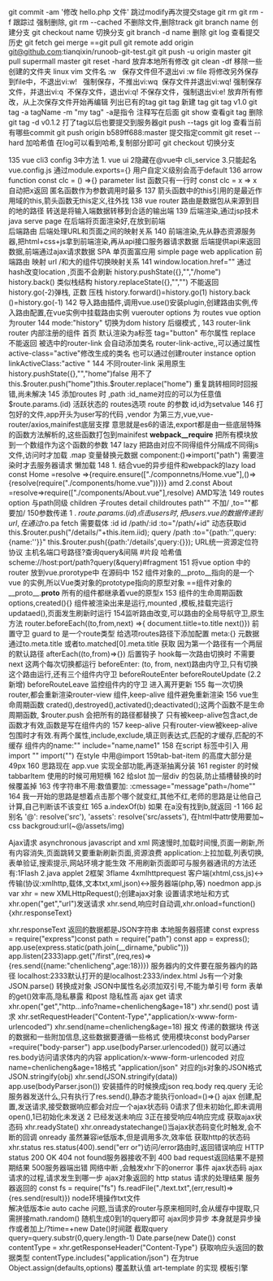 
git commit -am '修改 hello.php 文件'   跳过modify再次提交stage
git rm <file>   git rm -f<file>  跟踪过 强制删除,  git rm --cached <file>不删除文件,删除track
git branch name  创建分支   git checkout name  切换分支  git branch -d name 删除
git log  查看提交历史  git fetch  gei merge ==git pull
git remote add origin git@github.com:tianqixin/runoob-git-test.git
git push -u origin master
git pull supermall  master
git reset -hard 放弃本地所有修改
git clean -df 移除一些创建的文件夹
linux  vim 文件名 :w   保存文件但不退出vi :w file 将修改另外保存到file中，不退出vi:w!   强制保存，不推出vi:wq  保存文件并退出vi:wq! 强制保存文件，并退出vi:q  不保存文件，退出vi:q! 不保存文件，强制退出vi:e! 放弃所有修改，从上次保存文件开始再编辑
列出已有的tag  git tag
新建 tag  git tag v1.0
git tag -a tagName -m "my tag"  -a是指令  注释写在后面
git show  查看git  tag
删除  git tag -d v0.1.2    打了tag以后也要提交到服务器git push --tags
git log  查看当前有哪些commit
git push origin b589ff688:master 提交指定commit
git reset --hard  加哈希值   在log可以看到哈希,复制部分即可
git checkout  切换分支

135 vue cli3 config 3中方法 1. vue ui    2隐藏在@vue中 cli_service
3.只能起名 vue.config.js 通过module.exports={} 用户自定义级别会高于default
136 arrow function  const clc = () =>{}    parameter list 
函数只有一行时 const clc = x => x  自动把x返回 匿名函数作为参数调用时最多
137 箭头函数中的this引用的是最近作用域的this,箭头函数无this定义,往外找
138 vue router 路由是数据包从来源到目的地的路径 转送是将输入端数据转移到合适的输出端
139 后端渲染,通过jsp技术java serve page 在后端将页面渲染好,在放到前端  
后端路由 后端处理URL和页面之间的映射关系
140 前端渲染,先从静态资源服务器,把html+css+js拿到前端渲染,再从api接口服务器请求数据
后端提供api来返回数据,前端通过ajax请求数据
SPA 单页面富应用 simple page web application
前端路由 映射 url /和大的组件切换映射关系
141 window.location.href=""  通过hash改变location ,页面不会刷新
history.pushState({},"","/home")  history.back() 类似栈结构
history.replaceState({},"","")  不能返回
history.go(-2)弹栈, 正数 压栈 history.forward()=history.go(1) history.back ()=history.go(-1) 
142 导入路由插件,调用vue.use()安装plugin,创建路由实例,传入路由配置,在vue实例中挂载路由实例
vuerouter options 为 routes  vue option 为router
144 mode:"history" 切换为dom history 后缀模式 ,
143 router-link router 内部注册的组件 <router-link to="./home">首页</router-link><router-view/>
默认渲染为a标签  tag="button"  布尔属性 replace  不能返回
被选中的router-link 会自动添加类名 router-link-active,,可以通过属性active-class="active"修改生成的类名 也可以通过创建router instance option linkActiveClass:"active "
144 不同router-link 采用原生 history.pushState({},"","home")false  用不了  this.$router.push("home")this.$router.replace("home") 重复跳转相同时回报错,尚未解决
145 添加routes 时 ,path :id_name对应的可以为任意值
$route.params.(id) 活跃状态的 routes选项 route 的参数 id,id为setvalue
146 打包好的文件,app开头为user写的代码 ,vendor 为第三方,vue,vue-router/axios,mainifest底层支撑
意思就是es6的语法,export都是由一些底层特殊的函数方法解析的,这些函数打包到mainifest
__webpack__require__ 把所有模块放到一个数组作为这个函数的参数
147 lazy 把路由对应不同得组件分隔成不同得js文件,访问时才加载   .map 变量替换元数据
component:()=>import("path")   需要渲染时才去服务器请求 懒加载
148 1. 结合vue的异步组件和webpack的lazy load
const Home =resolve =>{require.ensure(["./componnetns/Home.vue"],()=>{resolve(require("./components/home.vue"))})}
amd 2.const About =resolve=>require(["./components/About.vue"],resolve)   AMD写法
149 routes option 与path同级  children 子routes  detail  childroutes path"" 不加/ ,to=""都要加/
150参数传递 1 . $route.params.(id) 点击 user s时,把users.vue的数据传递到url,在通过$ro.pa fetch
需要载体 :id
id  /path/:id   :to="/path/+id"  动态获取id  this.$router.push("/details/"+this.item.iid);
query  /path    :to="{path:'',query:{name:''}}" this.$router.push({path:'/details',query:{}});
URL统一资源定位符 协议 主机名端口号路径?查询query&间隔 #片段 哈希值
scheme://host:port/path?query(&query)#fragment
151 将vue option 中的 router 放到vue.prorotype中 在源码中
152 组件对象的__proto__指向的是一个vue 的实例,所以Vue类对象的prototype指向的原型对象 ==组件对象的__proto__.__proto__
所有的组件都继承着vue的原型x
153 组件的生命周期函数 options,created(){} 组件被渲染出来是运行,mounted ,模板,挂载完运行
updataed(),页面发生刷新时运行
154监听路由改变,可以路由的全局导航守卫,原生方法 
router.beforeEach((to,from,next) =>{ document.tiitle=to.title
  next()}) 前置守卫 guard
 to 是一个route类型  给选项routes路径下添加配置 meta:{} 元数据
通过to.meta.title  或者to.matched[0].meta.title 获取 因为第一个路径有一个两层的默认路径
afterEach((to,from)=>{})  后置钩子 hook每一次路由切换时 不需要next 这两个每次切换都运行
beforeEnter: (to, from, next)路由内守卫,只有切换这个路由运行,还有三个组件内守卫
beforeRouteEnter  beforeRouteUpdate (2.2 新增)  beforeRouteLeave 监控组件内的守卫 进入离开更新
155 每一次切换router,都会重新渲染router-view 组件,keep-alive 组件避免重新渲染
156 vue生命周期函数 crated(),destroyed(),activated();deactivated();这两个函数不是生命周期函数,
 $router.push 会把所有的路径都替换了  只有被keep-alive包含act,de函数才有效,函数是写在组件内的
 157 keep-alive 只有router-view被keep-alive包围时才有效.有两个属性,include,exclude,填正则表达式,匹配的才缓存,匹配的不 缓存  组件内的name:"" include="name,name1"
 158 在script 标签中引入 用import  "" import("") 在style 中用@import
 159tab-bat-item 的高度大部分是49px
 160 思路现在 app.vue 实现全部功能,再逐渐抽离分装
 161 register 的时候 tabbarItem  使用的时候可用短横  <tabbar-item><tabbar-item>
 162 给slot 加一层div 的包装,防止插槽替换的时候覆盖掉
 163 传字符串不用:数值要加: :cmessage="message"path=/home""
 164 我一开始的思路是想着点击那个哪个就变红,其他不红,老师的思路是让他自己计算,自己判断该不该变红
 165 a.indexOf(b)  如果  在a没有找到b,就返回 -1
 166 起别名 '@': resolve('src'), 'assets': resolve('src/assets'), 
 在html中attr使用要加~  css backgroud:url(~@/assets/img)

Ajax请求  asynchronous javascript  and xml
网速慢时,加载时间慢,页面一刷新,所有内容消失,页面跳转又要重新刷新页面,资源浪费
application:上拉加载,列表切换,表单验证,搜索提示,网站环境才能生效
不用刷新页面即可与服务器通讯的方法还有:1Flash 2.java applet 2框架 3flame 4xmlhttprequest 
客户端(xhtml,css,js)<->传输(协议:xmlhttp,载体,文本txt,xml,json)<->服务器端(php,等)
noedmon app.js
var xhr = new XMLHttpRequest();创建ajax对象 设置请求地址和方式xhr.open("get","url")发送请求
xhr.send,响应时自动调,xhr.onload=function(){xhr.responseText}

xhr.responseText 返回的数据都是JSON字符串
本地服务器搭建  const express = require("express")const path  = require("path")
const app = express(); app.use(express.static(path.join(__dirname,"public")))
app.listen(2333)app.get("/first",(req,res)=>{res.send({name:"chenlicheng",age:18})})
服务器内的文件要在服务器内的路径  localhost:2333默认打开的是localhost:2333/index.html
Js有一个对象 JSON.parse() 转换成对象 JSON中属性名必须加双引号,不能为单引号
form 表单的get()效率高,隐私暴露 和post 隐私性高
ajax get 请求xhr.open("get","http...info?name=chenlicheng&age=18") xhr.send()
post 请求 xhr.setRequestHeader("Content-Type","application/x-www-form-urlencoded")
xhr.send(name=chenlicheng&age=18)
报文 传递的数据块 传送的数据和一些附加信息,这些数据要遵循一些格式
使用模块const bodyParser =require("body-parser") app.use(bodyParser.urlencoded())
就可以通过res.body访问请求体内的内容
application/x-www-form-urlencoded 对应name=chenlicheng&age=18格式
"application/json" 对应的js对象的JSON格式  JSON.stringify(obj)
xhr.send(JSON.stringify(data))
app.use(bodyParser.json()) 安装插件的时候换成json  req.body  req.query
无论服务器发送什么,只有执行了res.send(),静态才能执行onload=()=>{}
ajax 创建,配置,发送请求,接受数据响应都会对应一个ajax状态码
0请求了但未初始化,即未调用open(),1已初始化未发送 2 已经发送未响应 3正在接受响应4响应完成
获取ajax状态码 xhr.readyState()  xhr.onreadystatechange()当ajax状态码变化时触发,会不断的回调
onready 虽然兼容ie低版本,但是调用多次,效率低
获取http的状态码 xhr.status    res.status(400).send("err  or")访问/error路由时,返回错误响应
HTTP status  200 OK 404 not found服务器接收不到  400 bad request返回结果不是预期结果
500服务器端出错  网络中断 ,会触发xhr下的onerror 事件
ajax状态码 ajax请求的过程,请求发生到哪一步 ajax对象返回的
 http status 请求的处理结果  服务器返回的
 const fs = require("fs")  fs.readFile("./text.txt",(err,result)=>{res.send(result)})
 node环境操作txt文件   
 解决低版本ie auto cache 问题,当请求的router与原来相同时,会从缓存中提取,只需拼接math.random()
 随机生成0到1的query即可    ajax同步异步 本身就是异步操作或者加上/?time=+new Date()时间蹉
 截取query    query=query.substr(0,query.length-1)  Date.parse(new Date())
const contentType = xhr.getResponseHeader("Content-Type") 获取响应头返回的数据类型
contentType.includes("application/json")  在为true
Object.assign(defaults,options) 覆盖默认值
art-template 的实现 模板引擎

<script src="./js/template-web.js"></script><div id="app"></div>  <script id="tp1"type="text/html"><div class="box">{{username}}{{age}}</div></script>  <script>const html=template("tp1",{username:"chenlicheng",age:18})document.getElementById("app").innerHTML+=html</script>
<script>   {{each info}}{/each} 循环 template.defaults.imports.dateForMat=dateForMat 向模板暴露一个函数,跟vue 的computed 一样
验证邮箱,在前端验证规则 ,服务器验证是否可用
FormData 对象 模拟表单 ,将html表单映射成表单对象,自动将表单的数据拼接,异步上传二进制文件
const formidable=require("formidable")
const formdata = new  FormData(form node)Tip: 不能设置setquesthead的数据类型,
服务器设置const form=new formidable.IncomingForm()form.parse(req,(err,fields,files)=>{res.send(fields)})   advantage不用去拼接 所以必须要设置name的属性,
FormData instance attr   formdata.get("input.name")  formdata.set("input.name","value")已存在,替换,不存在,创建  formdata.delete("input.name") 删除表单对象中的属性和值 
formdata.append("key","value") 创建一个空的表单对象 const f = new FormData() 然后append或者set
append 会都保存 error默认接受后一个,可f12,setcover  
FormData upload 二进制文件jpg,video,audio
file.onchange 文件添加时触发, 切记 箭头函数中的this指向最近作用域的this
formdata.append("attrName", file.files[0]) 空formdata添加
form.uploadDir = path.join(__dirname,"public","uploads")设置上传文件的路径
默认传过来为二进制文件,无extension  form.keepExtensions=true
xhr.upload.onprogress=(ev)=>{bar.style.width=(ev.loaded/ev.total)*100+"%"bar.innerHTML=(ev.loaded/ev.total)*100+"%"}   文件上传的过程中会不断触发
页面显示img ,上传的图片都会保存到public下的uploads,截取"public字符"动态生成img,防止用户看到img加载
同源政策 ,如果两个页面具有相同的scheme,hostport即为同源
使用JSONP  jsonwithpadding 不属于ajax ,模拟ajax请求,用的是get方法
srript 标签 src引入一个外部的js文件不受同源限制的影响 所以script引入一段"fn(data)"字符串可以直接执
const fn = req.query.callback+"({name:'chenlicheng',age:18})"res.send(fn) 后端服务operate
在onclick下创建 script标签,在script.onload之后删除,在请求时把函数名通过query传递到后端
每调用一次jsonp() 相当于执行一次fn(data),data来源于后端
jsonp后端需要返回一个字符形式的"fn()",对象抽离,转换成字符串,拼接+"(",res.send("fn()")
可直接用res.jsonp(obj)完成   const obj = {name:'chenlicheng',age:18}
const str = JSON.stringify(obj)const fn = req.query.callback+"("+str+")"res.send(fn)===res.jsonp(obj)
CORS cross-origin resource sharing 跨越资源共享 非同源ajax
当不同源时,请求头会添加一个attr origin,当服务器同意时,会在响应头 add(Access-Control-allow-Origin)
浏览器根据响应头有无这个属性判断出服务器是否同意这次请求
res.header("Access-Control-Allow-Origin","*") 允许所有源向我发出请求 *也可以填请求origin
res.header("Access-Control-Allow-Methods","get,post") app.use((req,res,next)=>{next()}) 拦截所有请求,操作所有响应
cors 同源政策是浏览器给ajax技术的限制,服务器端不存在这种限制,可通过自己的服务器去访问
const request=require("request")request("http://localhost:3000/ajax",(err,response,body)=>{})
Cookie HTTP协议默认是无状态协议,cookie 实现了身份识别的技术,先响应cookie再发送cookie
跨域时不会发送cookie信息, 通过属性withCredentials default 为false 可以携带cookies
并且服务器端 Access-Control-Allow-Credentials
$.ajax({type,url,data:{namae:"chenlicheng"}/"name=chenlicheng",contentType,beforeSend:()=>{return false},success:()=>{response},error:()=>{xhr}})
无论data是传对象还是字符串都会转换成urlencoded format
beforeSend定义在xhr.send()之前,可通过return false 取消这次发送,响应成功success失败404,500error
无论是get还是post urlencoded/json 发送的都是字符串形式 如果发送是对象的字符串,服务器接收到都会.query .body转换成JS对象
$().ajax  发送 formDate  processData :false,  不要去处理数据,contentType : false,不要设置请求头  
$(). 对象的方法 const str = $("#form").serialize() 拼接表单为urlencode format
$.ajax({dataType: "jsonp",url: "/jsonp",jsonp:"cb",jsonCallback:"fn",success: (response) => {console.log(response); jsonp请求
},})  jsonp  change server follow change cb  jsonCallback:"fn" 更改函数名,需要另外定义函数
$.get/post(url,data,success(resopnse ))
disable selecttion 
document.onselectstart = new Function("event.returnValue=false"); all
dom.onselectstart =function(){return false};  part of
disable open menu 
document.oncontextmenu = new Function("event.returnValue=false"); 
Ajax的全局事件 jQuery方法,只要有Ajax发送就会触发,无须设置 beforeSend()
$(document).ajaxStart()请求开始发送时触发   $.ajaxComplete()  $(document).on("ajaxStart")
NProgress 引入 css,js 文件  NProgress.start() — shows the progress bar 
 NProgress.set(0.4) — sets a percentage  NProgress.inc() — increments by a little
NProgress.done() — completes the progress 
RESTful API :  GET 获取  POST 添加  PUT 更新  DELETE 删除  tradition unsupport back two
ajax suport  get users/1 获取id为1的用户信息,把id添加到route而不是query
ajax "users/1"  server  "users/:id"  req.params.id
ecma6语法  `${id}`
XML 语言被设计用来传输和存储数据。 eXtensible Markup Language 重点在于传输和存储数据
HTML 用于展示数据   
获取XMLDOM  XMLdom.getelemtns by("tagname") 获取节点.innerHTML获取信息



Vuex vue.js的状态管理模式, 集中式存储管理,  也集成到Vue的官方调试工具devtools extension 提供了零配置time-travel,状态快照导入导出高级调试功能
单个页面的状态管理  action->state->view->action
Vuex 的配置import Vue from "vue"import Vuex from "vuex"Vue.use(Vuex)
const store = new Vuex.Store
({state:{},mutations:{state,payLoad},actions:{context,payload},getters:{state ,getters},modules:{}})
common 放在 state  通过$store.state.访问
vue components->actions->mutations->state->vue component
Devtools vue开发的浏览器插件  记录修改state的状态  是在Mutations这个步骤进行记录,如果直接通过$.store.state改变 状态,Devtools将会跟踪不到  可以跳过actions  ,mutations进行同步操作
actions -> Backend api 后端api  async  
mutations 中的方法会默认传入state 或者通过this.state访问,触发事件通过this.$store.com("mutations")
State 单一状态树  Single Source of Truth 单一数据源  资源统一集合到一个store中
Getters  ?= computed   Getters 中的方法可以有两个params state ,getters  
getters  属性后面加()自定义决定返回,  通过getters返回一个函数  store.getters 暴露
Mutation Vuex.store upgrade 更新的唯一方式 提交summit mutation   分为两部分,commit 字符串的事件类型,this.$store.commit("change",num) 可以传递一个num值   Payload  负载 载荷可以为str,obj
一个回调函数handler  第一个参数为 state  第二个参数为commit过来的value  
一个是getters显示的时候传参,一个是mutation事件传参
/使用计算属性连接vuex的变量，在用watch去监听，变相的实现监听vuex内部state变化
commit("str",num)=commit({type:"str",num:num})     mutation中改为payLoad
state 中的属性attr对应一个Dep观察者模式,Dep->[watcher,watcher]每一个attr的展示就是一个watcher,通过Dep更改watcher,初始化的属性会被加入到响应式系统,而响应式系统会监听属性的变化,当属性改变时,会通知界面的所有watcher,进行刷新,后添加的不会加入到响应式系统,很多都能响应,唯独直接通过索引修改数组/对象不行,可通过 Vue.set(arr/obj,index/key,"value")  delete key 不能响应式  Vue.delete(arr/obj,key/v)
growUp(){}==["growUp"](){}==[常量](){} 函数名的替代
mutations 中进行async 异步操作devtools无法catch  所以要加多一步action ,$store 就是new 的实例
有两个方法 commit,dispatch  通过dispatch("事件类型"),在action(参数都带有context)中异步操作发送 commit(),在mutation中进行改变,dispath与commit一样有直接还有对象形式的提交风格context.commit
意思就是让异步操作通过Promise优雅,在dispatch中调用 调用dispatch可以获得对应事件类型的返回值
modules:{moduleA,moduleB},const muduleA={state:,mutation.......}
把通过$store.state.moduleA.message  把modulea的state添加到state中,其余的$store.getters.event相同,会自己去找  模块中的getters(state,getters,rootstate) 多了一个根state
module中的action中的context是很大的对象,包含commit,dispatch,getters,rootGetters,rootState,state
actions 中的context (context)可写成({state,commit,rootState}) 还有一些其他的,可取可不取
对象的解构 const obj = {name:"why",age:18,height:1.77} const {name,age,height}=obj
数组的解构 const names=["why","clc","wjp"] const [name1,name2,name3]=names
结合Promise 的异步Vuex的优雅写法    this.$store.dispatch(INCREMENT).then(res => {this.$store.commit("up");console.log("我已经完成了");});

axios  ajax i/o system 是一个基于 promise 的 HTTP 库
1.传统XHR,rubbish2.$ajax 冗余3,vue-sourece stop upgrade4 axios
axios(confing),axios.request(),axios.get() .delete  .head .post  . put .patch
axios({url:"http://localhost:3000/axios",baseURL,tiemout,method:"get").then(res=>{console.log(res);})
axios结合promise的使用  get请求可自行拼接,也可 params:{type:"pop/sell",page:1}
"http://152.136.185.210:8000/api/n3     recommend/(home/data) "type="pop& age=1
axios.all([axios({}),axios({})]).then(result=>{})  /.then(axios.spread((res1,res2)=>{}))
axios的全局配置  axios.default.baseURL=
实际上的服务器请求时通过代理服务器nginx,分布式自动分发
创建对应的axios的实例
const instance1 = axios.create({baseURL:""})  instanece1({url:""}) 不用全局的axios({})
axios的模块封装,防止对某种模块的依赖太大,将其进行独立封装,
instance.interceptors.request.use(config=>{return config},err=>{}) 拦截config操作,显示动画,拦截登录,跳转其他界面,让用户携带信息token
instance.interceptors.response.use(res=>{return res},err=>{}) 

一般许可证选择MIT
1创建仓库 ,git-clone 复制粘贴,除了 .git文件,git add. git commit -m "#" git push
2创建 git remote add origin url

supermall
项目的划分
->src
assets/[css|img]  components/[common|content] 放公共的组件  views  放大组件 router   store  network    common/const.js
normalize.css   css中  :root{}获取根元素html  
在css中定义变量 --large-size:50px; 使用  font-size:var(--large-size:50px)

cli4中别名配置的坑 html中使用要加~ css中使用要加~
@在cli3/4中已经默认是相当于__dirname拼接上,src 就是src,不能再定义不然冲突
path.join(__dirname,dir)  path.join(__dirname,"..",dir) 拼接上..会把最后一个路径切掉
publice 下的 icon  index <link rel="icon" href="<%= BASE_URL %>favicon.ico">
函数调用,压入函数栈(保存函数调用过程中的所有变量)
函数调用结束->弹出函数栈(释放所有的变量)
变量res在栈中保存着堆的指针,函数结束,指针回收,堆内的数据打上垃圾回收标签
@touchstart @touchmove @touchend  针对移动端的事件
this.message 数据可以不用初始化直接在方法或者等使用
cloneNode() 拷贝一个节点 传true 递归复制子孙节点,否则只复制当前节点

float浮动,positon定位,通过设置left,right移动,通过分段移动制造动画
通过flex布局,通过css3进行动画移动,transition

 flex-shrink  flex-items不会撑大flex-container 的大小,默认会执行flex-shrink的收缩,当flex-shrink=0时,不收缩,多出的算溢出
原生js在移动端scroll会卡顿,不建议使用

注释,分布,布局要在写代码的时候就complete,
position: sticky;top: 44px; 吸顶效果 
切换,判断index==currentindex
const page = arguments[1]?arguments[1]:1 通过判断argument设定默认值 es6可直接赋值
const page = arguments[1]||1
const a=a.concat ===   a.push(...[arr])  ...会把数组解析添加

两种思路,内容由编辑者决定时,将v-for作为插槽插入,当内容展示为数据库的数据时,将内容传递到子组件中展
原生部分面积滚动, 定高度, o'ver-flow scrooly

Bscroll
better-scroll 滚动 import BScroll from let wrapper = document.querySelector('.wrapper')let scroll = new BScroll(wrapper)  wrapper>只跟一个整体的content
 const bscroll=new BScroll(document.querySelector("#catalog"),{probeType:2})
bscroll.on("scroll",(position)=>{console.log(position);})
probeType 01不监测,2以上监测,3监测惯性
pullUpLoad:true     bscroll.on("pullingUp",()=>{console.log("我到达了底部");}) 监听事件
exe bscroll.finishPullUp()完成第一次监听
ref=""不止可以用于子组件,还可以用于查找某个元素对象,dom,找当前页面的某个对象
height: 100vh;viewport height 自动算成视口高度 
 calc(100% - 49px);  高度计算 切记要加空格隔开 1自动计算高度.2绝对定位
 .native修饰符,监听组件实例的点击
 scrollTo(0,0,500),
 解决betterscroll 在图片渲染之前提前计算好content高度的问题
 原生js listernr 图片 img.onload=function(){}
 vue中@load = "event"
 1.每一次图片加载完成,发送commit修改vuex中的,state,把state数据绑定给一个计算属性,再监听计算属性的改变,进行刷新refresh() 重新计算高度
 事件总线  Vue.prototype.$bus= new Vue() this.$bus.$emit("imgLoaded")this.$bus.$on("imgLoaded",()=>{console.log("我监听到了你的变化");})
 把发出的函数用一个变量保存起来,
 this.$bus.$off("imgLoaded",函数变量名)
 @input  value 改变就触发  @change  失去focus触发
 debounce 防抖,将上一个定时器关闭  clearTimeout(timer);timer = setTimeout(() => {console.log("我只执行了一次");}, 300);
 封装 debounce(fun, delay) {let timer return (...args) => {timer && clearTimeout(timer);timer = setTimeout(() => {fun.apply(this, args);}, delay);};},
理解 const args = 一个数组,包含了所有传入return 的心函数的参数   args是一个数组
...agrs 把数组args 拆开 所有的参数放在这里 |创建了一个数组,所有的参数都放在数组内
最终的this.新生成的函数放到一个对象内,那么this就是这个对象,但是return 的函数不能写箭头函数,因为对象key:对应箭头函数时,this指向对象外的作用域


 /节流 throttle  一定时间内只能执行一次
 let timer=null   if(!timer){timer = setTimeout(function(){);timer = null;},wait)}
 ref 挂载到div 获取的是dom对象 ,ref挂载到组件获取的是组件对象  
 通过$el  this.$refs.tabSwitch.$el 获取dom对象 
 Object.keys(obj).length!==0
 v-if 绝对宣布渲染  v-show 绝对显不显示,所以if的层级很提前,在mounted之后渲染,
 多层级数据不是在一开始初始化的时候就获取到的,异步数据先显示初始数据，再显示带数据的数据，
创建组件,初始化数据,第一层的data,methods等,编译成rander函数,挂载el,渲染
用类将数据进行整合  v-for""在谁身上,谁就会被复制多少份
循环遍历的时候吧index读取出来就可以给key绑定index
const date= new Date(value*1000)format(data,"yyyy/MM-dd hh(HH):mm:ss") h12H24
读取多层数据的时候,读取一层二层找不到为null,undefined,三层会报错

继承 class Animals{run} class Person extends Animals{}
两个路由使用相同的emit方法时不会各自触发,但是使用相同的状态管理绑定给watch时,若组件没销毁则会触发
const unwatch = this.$watch("name",cb)   取消只能取消掉创建的,不能取消掉已经写好的

部分混入 const mixin={mounted:()=>{}}  然后在组件内选项 mixins: [mixin]
生命周期的函数可以抽,会合并,方法内的函数不会合并,会覆盖
crated之前初始化部分二层结构的数据, mounted只是挂载el,但是并不一定渲染完成,渲染需要一定的时间,
this.nextTick保证渲染完成,但是图片不一定加载好

arrs.find((arr)=>{return })  会按照顺序吧arr中的按顺序传入,满足return这个arr
import { mapGetters } from 'vuex'  ...mapGetters函数,将getter混入computed
...mapGetters(['doneTodosCount','anotherGetter',// ...]) 映射
...mapGetters({lenght:"doneTodosCount"}) 起别名  在computed中注册
forEach  filter  map reduce
import{mapActions} from    在methods中 ...mapActions([""])使用的时候要加this
  top: 50%;left: 50%;transform: translate(-50%,-50%);根据自身的比例来居中fixed  
  export default obj ,Vue.use(obj)  触发obj.install=(Vue)=>{}

  FastClick  解决浏览器自带的wait 300ms delay to check if enlarge
  npm install fastclick import FastClick from "fastclick"  FastClick.attach(document.body)

  响应式原理  把对象传进vue时,创建Observer new Observer 响应式系统
  把data数据forEach遍历,通过Object.defineProperty(obj,key,{
    set(newValue){},get(){}}), 给每一个数据创建一个dep,dep1,dep2,当value发生改变时,会触发set(newValue)方法中,获取访问obj.key,会触发get方法,当使用这个数据时,在get中 dep,在哪里使用了这个数据,就给他创建分发一个watcher,触发dep中ed添加sub[]数组方法把watcher 添加到类Dependency中的 subscriber数组,在set方法中,当数据放生了变化,触发dep.notify方法,depnotify会遍历数组中的watcher,并且触发watcher中的一些方法
    name->Dep>subscriber->[watcher1watcher2,]




